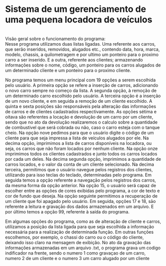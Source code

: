 # Sistema de um gerenciamento de uma pequena locadora de veículos

<br> Visão geral sobre o funcionamento do programa: </b> </br> 
Nesse programa utilizamos duas listas ligadas. Uma referente aos carros, que serão inseridos, removidos, alugados etc., contendo data, hora, marca, modelo, chassis, a quilometragem e por ultimo um ponteiro para o proximo carro a ser inserido. E a outra, referente aos clientes; armazenando informações sobre o nome, código, um ponteiro para os carros alugados de um determinado cliente e um ponteiro para o proximo cliente. 

No programa temos um menu principal com 19 opções a serem escolhida pelo usuário. 
A primeira opção se refere a inserção de carros, adicionando o novo carro sempre no começo da lista. 
A segunda opção, à remoção de um determinado carro escolhido pelo usuário. 
A terceira opção é a inserção de um novo cliente, e em seguida a remoção de um cliente escolhido. 
A quinta e sexta posições são responsáveis pela alteração das informações de carros e de clientes cadastrados respectivamente.
As opções sétima e oitava são referentes a locação e devolução de um carro por um cliente, sendo que no ato da devolução realizaremos o calculo sobre a quantidade de combustivel que será cobrada ou não, caso o carro esteja com o tanque cheio. 
Na opção nove pedimos para que o usuário digite o código de um cliente para que seja impressa a lista de veículos alugados por ele.
Na decima opção, imprimimos a lista de carros disponíveis na locadora, ou seja, os carros que não foram locados por nenhum cliente. 
Na opção onze imprimimos todos os clientes cadastrados e junto todos os carros locados por cada um deles. 
Na decima segunda opção, imprimimos a quantidade de carros locados, e o valor da conta de um cliente selecionado.
Na decima terceira, permitimos que o usuário navegue pelos registros dos clientes, utilizando para isso teclas do teclado, determinadas pelo programa. 
Em seguida temos a opção referente a navegaçāo pelos registros dos carros, da mesma forma da opção anterior. Na opção 15, o usuário será capaz de escolher entre as opções de cores exibidas pelo programa, a cor de texto e cor de fundo que deseja. Na opção seguinte permitimos a recuperação de um cliente que foi apagado pelo usuário.
Em seguida, opções 17 e 18,  sāo referente a leitura e gravaçāo dos dados armazenados em um arquivo. 
E por último temos a opção 99, referente à saída do programa.

Em algumas opções do programa, como as de alteração de cliente e carros, utilizamos a posição da lista ligada para que seja escolhida a informação necessária para a realização de determinada função. Em outras funções escolhemos, por exemplo, o chassi do carro ou o código do cliente, deixando isso claro na mensagem de exibição. No ato da gravação das informações armazenadas em um arquivo .txt, o programa grava um codigo indificador na frente, sendo o numero 1 como gravaçao de um carro, numero 2 de um cliente e o numero 3 um carro alugado por um cliente

